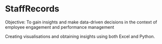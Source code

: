 # StaffRecords
Objective: To gain insights and make data-driven decisions in the context of employee engagement and performance management

Creating visualisations and obtaining insights using both Excel and Python. 

